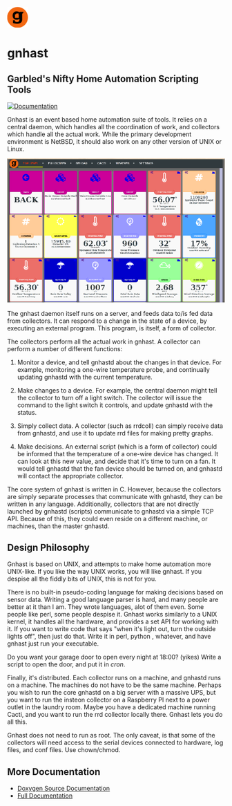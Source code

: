 ![logo](data/gnhast-icon-48.png)

gnhast
======

Garbled's Nifty Home Automation Scripting Tools
-----------------------------------------------

[![Documentation](https://codedocs.xyz/garbled1/gnhast.svg)](https://codedocs.xyz/garbled1/gnhast/)

Gnhast is an event based home automation suite of tools.  It relies on a
central daemon, which handles all the coordination of work, and collectors
which handle all the actual work.  While the primary development
environment is NetBSD, it should also work on any other version of UNIX or
Linux. 

![Image](docs/img/gnweb1-small.png)

The gnhast daemon itself runs on a server, and feeds data to/is fed data
from collectors.  It can respond to a change in the state of a device, by
executing an external program.  This program, is itself, a form of
collector. 

The collectors perform all the actual work in gnhast. A collector can
perform a number of different functions: 

1) Monitor a device, and tell gnhastd about the changes in that device. 
For example, monitoring a one-wire temperature probe, and continually
updating gnhastd with the current temperature. 

2) Make changes to a device.  For example, the central daemon might tell
the collector to turn off a light switch.  The collector will issue the
command to the light switch it controls, and update gnhastd with the
status. 

3) Simply collect data.  A collector (such as rrdcoll) can simply receive
data from gnhastd, and use it to update rrd files for making pretty
graphs. 

4) Make decisions.  An external script (which is a form of collector)
could be informed that the temperature of a one-wire device has changed. 
It can look at this new value, and decide that it's time to turn on a fan. 
It would tell gnhastd that the fan device should be turned on, and gnhastd
will contact the appropriate collector. 

The core system of gnhast is written in C.  However, because the
collectors are simply separate processes that communicate with gnhastd,
they can be written in any language.  Additionally, collectors that are
not directly launched by gnhastd (scripts) communicate to gnhastd via a
simple TCP API. Because of this, they could even reside on a different
machine, or machines, than the master gnhastd. 

Design Philosophy
-----------------

Gnhast is based on UNIX, and attempts to make home automation more
UNIX-like.  If you like the way UNIX works, you will like gnhast.  If you
despise all the fiddly bits of UNIX, this is not for you. 

There is no built-in pseudo-coding language for making decisions based on
sensor data.  Writing a good language parser is hard, and many people are
better at it than I am.  They wrote languages, alot of them even.  Some
people like perl, some people despise it.  Gnhast works similarly to a
UNIX kernel, it handles all the hardware, and provides a set API for
working with it.  If you want to write code that says "when it's light
out, turn the outside lights off", then just do that.  Write it in perl,
python , whatever, and have gnhast just run your executable. 

Do you want your garage door to open every night at 18:00? (yikes) Write a
script to open the door, and put it in *cron*. 

Finally, it's distributed.  Each collector runs on a machine, and gnhastd
runs on a machine.  The machines do not have to be the same machine. 
Perhaps you wish to run the core gnhastd on a big server with a massive
UPS, but you want to run the insteon collector on a Raspberry PI next to
a power outlet in the laundry room.  Maybe you have a dedicated machine
running Cacti, and you want to run the rrd collector locally there. 
Gnhast lets you do all this. 

Gnhast does not need to run as root.  The only caveat, is that some of the
collectors will need access to the serial devices connected to hardware,
log files, and conf files.  Use chown/chmod. 

More Documentation
------------------

* [Doxygen Source Documentation](https://codedocs.xyz/garbled1/gnhast/)
* [Full Documentation](https://garbled1.github.io/gnhast/)
